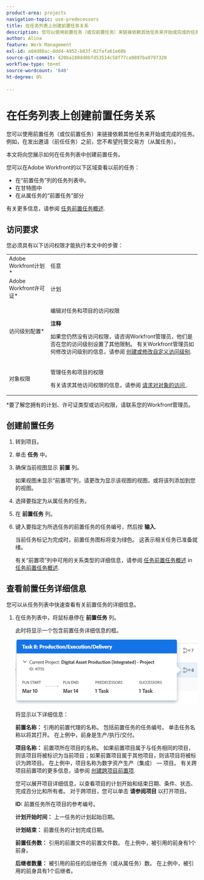 ```yaml
---
product-area: projects
navigation-topic: use-predecessors
title: 在任务列表上创建前置任务关系
description: 您可以使用前置任务（或仅前置任务）来链接依赖其他任务来开始或完成的任务。 例如，在发出邀请（前任任务）之前，您不希望托管交易方（从属任务）。
author: Alina
feature: Work Management
exl-id: a84d88ac-8dd4-4952-b83f-02fafa61e68b
source-git-commit: 420ba180dd0bfd53514c58f77ca9897ba9797320
workflow-type: tm+mt
source-wordcount: '640'
ht-degree: 0%

---
```


# 在任务列表上创建前置任务关系

您可以使用前置任务（或仅前置任务）来链接依赖其他任务来开始或完成的任务。 例如，在发出邀请（前任任务）之前，您不希望托管交易方（从属任务）。

本文将向您展示如何在任务列表中创建前置任务。

您可以在Adobe Workfront的以下区域查看以前的任务：

* 在“前置任务”列的任务列表中。
* 在甘特图中
* 在从属任务的“前置任务”部分

有关更多信息，请参阅 [任务前置任务概述](../../../manage-work/tasks/use-prdcssrs/predecessors-overview.md).

## 访问要求

您必须具有以下访问权限才能执行本文中的步骤：

<table style="table-layout:auto"> 
 <col> 
 <col> 
 <tbody> 
  <tr> 
   <td role="rowheader">Adobe Workfront计划*</td> 
   <td> <p>任意</p> </td> 
  </tr> 
  <tr> 
   <td role="rowheader">Adobe Workfront许可证*</td> 
   <td> <p>计划 </p> </td> 
  </tr> 
  <tr> 
   <td role="rowheader">访问级别配置*</td> 
   <td> <p>编辑对任务和项目的访问权限</p> <p><b>注释</b>

如果您仍然没有访问权限，请咨询Workfront管理员，他们是否在您的访问级别设置了其他限制。 有关Workfront管理员如何修改访问级别的信息，请参阅 <a href="../../../administration-and-setup/add-users/configure-and-grant-access/create-modify-access-levels.md" class="MCXref xref">创建或修改自定义访问级别</a>.</p> </td>
</tr> 
  <tr> 
   <td role="rowheader">对象权限</td> 
   <td> <p>管理任务和项目的权限</p> <p>有关请求其他访问权限的信息，请参阅 <a href="../../../workfront-basics/grant-and-request-access-to-objects/request-access.md" class="MCXref xref">请求对对象的访问 </a>.</p> </td> 
  </tr> 
 </tbody> 
</table>

&#42;要了解您拥有的计划、许可证类型或访问权限，请联系您的Workfront管理员。

## 创建前置任务

1. 转到项目。
1. 单击 **任务** 中。
1. 确保当前视图显示 **前置** 列。

   如果视图未显示“前置项”列，请更改为显示该视图的视图，或将该列添加到您的视图。

1. 选择要指定为从属任务的任务。
1. 在 **前置任务** 列。
1. 键入要指定为所选任务的前置任务的任务编号，然后按 **输入**.

   当前任务标记为完成时，前置任务图标将变为绿色。 这表示相关任务已准备就绪。

   有关“前置项”列中可用的关系类型的详细信息，请参阅 [任务前置任务概述](../../../manage-work/tasks/use-prdcssrs/predecessors-overview.md) in [任务前置任务概述](../../../manage-work/tasks/use-prdcssrs/predecessors-overview.md).

## 查看前置任务详细信息

您可以从任务列表中快速查看有关前置任务的详细信息。

1. 在任务列表中，将鼠标悬停在 **前置任务** 列。

   此时将显示一个包含前置任务详细信息的框。

   ![前置任务详细信息](assets/predecessor-details-in-task-list.png)

   将显示以下详细信息：

   **前置名称：** 引用的前置代理的名称。 包括前置任务的任务编号。 单击任务名称以将其打开。 在上例中，前身是生产/执行/交付。

   **项目名称：** 前置项所在项目的名称。 如果前置项目属于与任务相同的项目，则该项目将被标识为当前项目；如果前置项目属于其他项目，则该项目将被标识为跨项目。 在上例中，项目名称为数字资产生产（集成） — 项目。 有关跨项目前置项的更多信息，请参阅 [创建跨项目前置项](../../tasks/use-prdcssrs/cross-project-predecessors.md).

   您可以展开项目详细信息，以查看项目的计划开始和结束日期、条件、状态、完成百分比和所有者。 对于跨项目，您可以单击 **请参阅项目** 以打开项目。

   **ID:** 前置任务所在项目的参考编号。

   **计划开始时间：** 上一任务的计划起始日期。

   **计划结束：** 前置任务的计划完成日期。

   **前置任务数：** 引用的前置文件的前置文件数。 在上例中，被引用的前身有1个前身。

   **后继者数量：** 被引用的前任的后继任务（或从属任务）数。 在上例中，被引用的前身具有1个后继者。
